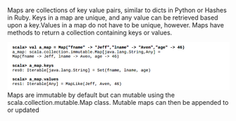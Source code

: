 Maps are collections of key value pairs, similar to dicts in Python or Hashes in Ruby. Keys in a map are unique, and any value can be retrieved based upon a key.Values in a map do not have to be unique, however. Maps have methods to return a collection containing keys or values.

![](/assets/maps.png)Maps are immutable by default but can mutable using the scala.collection.mutable.Map
 class. Mutable maps can then be appended to or updated

